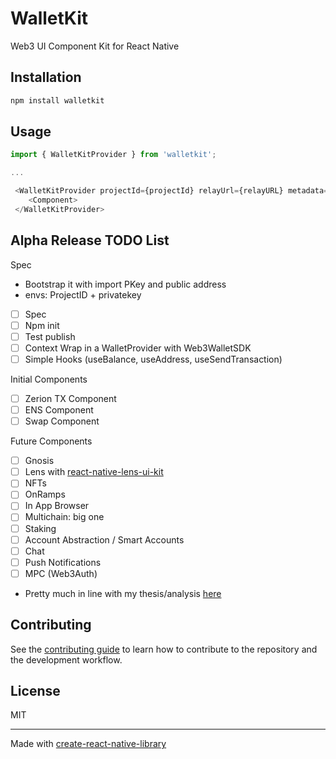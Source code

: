 # WalletKit

Web3 UI Component Kit for React Native

## Installation

```sh
npm install walletkit
```

## Usage

```js
import { WalletKitProvider } from 'walletkit';

...

 <WalletKitProvider projectId={projectId} relayUrl={relayURL} metadata={metadata}>
    <Component>
 </WalletKitProvider>
```

## Alpha Release TODO List

Spec

- Bootstrap it with import PKey and public address
- envs: ProjectID + privatekey

- [ ] Spec
- [ ] Npm init
- [ ] Test publish
- [ ] Context Wrap in a WalletProvider with Web3WalletSDK
- [ ] Simple Hooks (useBalance, useAddress, useSendTransaction)

Initial Components

- [ ] Zerion TX Component
- [ ] ENS Component
- [ ] Swap Component

Future Components

- [ ] Gnosis
- [ ] Lens with [react-native-lens-ui-kit](https://github.com/lens-protocol/react-native-lens-ui-kit/)
- [ ] NFTs
- [ ] OnRamps
- [ ] In App Browser
- [ ] Multichain: big one
- [ ] Staking
- [ ] Account Abstraction / Smart Accounts
- [ ] Chat
- [ ] Push Notifications
- [ ] MPC (Web3Auth)
- Pretty much in line with my thesis/analysis [here](https://mirror.xyz/crypblizz.eth/3rUdZbcRdrcfONqoD4dNWujrOAB6VuG9GMSmoMjqdjk)

## Contributing

See the [contributing guide](CONTRIBUTING.md) to learn how to contribute to the repository and the development workflow.

## License

MIT

---

Made with [create-react-native-library](https://github.com/callstack/react-native-builder-bob)
